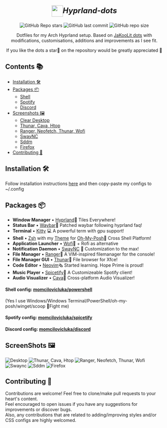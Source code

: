 <div align="center">
<h1>
 <b style="font-size:24px;line-height:24px;vertical-align:middle;"><i><img src="https://cdn0.iconfinder.com/data/icons/flat-round-system/512/archlinux-512.png" width="36px" style="vertical-align:middle;">Hyprland-dots</i></b>
</h1>

![GitHub Repo stars](https://img.shields.io/github/stars/momcilovicluka/Hyprland-Dots?style=for-the-badge&color=0000ff) ![GitHub last commit](https://img.shields.io/github/last-commit/momcilovicluka/Hyprland-Dots?style=for-the-badge&color=0000ff) ![GitHub repo size](https://img.shields.io/github/repo-size/momcilovicluka/Hyprland-Dots?style=for-the-badge&color=0000ff)

Dotfiles for my Arch Hyprland setup. Based on [JaKooLit dots](https://github.com/JaKooLit/Hyprland-Dots) with modifications, customisations, additions and improvements as I see fit.

If you like the dots a star🌟 on the repository would be greatly appreciated 💞
</div>

## Contents 📚
- [Installation 🛠️](#installation)
- [Packages 📦](#packages)
  - [Shell](#shell)
  - [Spotify](#spotify)
  - [Discord](#discord)
- [Screenshots 🖼️](#screenshots)
  - [Clear Desktop](#desktop)
  - [Thunar, Cava, Htop](#thunar_cava_htop)
  - [Ranger, Neofetch, Thunar, Wofi](#ranger_neofetch_thunar_wofi)
  - [SwayNC](#swaync)
  - [Sddm](#sddm)
  - [Firefox](#firefox)
- [Contributing 🤝](#contributing)

## Installation 🛠️<a name = "installation"></a>
Follow installation instructions [here](https://github.com/JaKooLit/Hyprland-Dots) and then copy-paste my configs to ~/.config

## Packages 📦<a name = "packages"></a>
- **Window Manager** • [Hyprland](https://github.com/hyprwm/Hyprland)🎨 Tiles Everywhere!
- **Status Bar** • [Waybar](https://github.com/Alexays/Waybar)🧴 Patched waybar following hyprland faq!
- **Terminal** • [Kitty](https://github.com/kovidgoyal/kitty) 💻 A powerful term with gpu support!
- **Shell** • [Zsh](https://www.zsh.org/) with my [Theme](https://github.com/momcilovicluka/powershell) for [Oh-My-Posh](https://github.com/JanDeDobbeleer/oh-my-posh)🐚 Cross Shell Platform!
- **Application Launcher** • [Wofi](https://hg.sr.ht/~scoopta/wofi)🚀 + Rofi as alternative
- **Notification Daemon** • [SwayNC](https://github.com/ErikReider/SwayNotificationCenter) 🍃 Customization to the max!
- **File Manager** • [Ranger](https://github.com/ranger/ranger)📁 A VIM-inspired filemanager for the console!
- **File Manager GUI** • [Thunar](https://wiki.archlinux.org/title/thunar)📂 File browser for Xfce!
- **Code Editor** • [Neovim](https://github.com/neovim/neovim)🗞️ Started learning. Hope Prime is proud!
- **Music Player** • [Spicetify](https://github.com/spicetify/spicetify-cli)🎹 A Customizeable Spotify client!
- **Audio Visualizer** • [Cava](https://github.com/karlstav/cava)🎼 Cross-platform Audio Visualizer!

#### Shell config: [momcilovicluka/powershell](https://github.com/momcilovicluka/powershell) <a name = "shell"></a>
(Yes I use Windows/Windows Terminal/PowerShell/oh-my-posh/winget/scoop 👊Fight me)

#### Spotify config: [momcilovicluka/spicetify](https://github.com/momcilovicluka/spicetify) <a name = "spotify"></a>

#### Discord config: [momcilovicluka/discord](https://github.com/momcilovicluka/discord) <a name = "discord"></a>

## ScreenShots 🖼️<a name = "screenshots"></a>
<a name = "desktop"></a> ![Desktop](https://github.com/momcilovicluka/Hyprland-dots/blob/master/Screenshots/Desktop.png?raw=true)
<a name = "thunar_cava_htop"></a> ![Thunar, Cava, Htop](https://github.com/momcilovicluka/Hyprland-dots/blob/master/Screenshots/Thunar_Cava_Htop.png?raw=true)
<a name = "ranger_neofetch_thunar_wofi"></a> ![Ranger, Neofetch, Thunar, Wofi](https://github.com/momcilovicluka/Hyprland-dots/blob/master/Screenshots/Ranger_Neofetch_Thunar_Wofi.png?raw=true)
<a name = "swaync"></a> ![Swaync](https://github.com/momcilovicluka/Hyprland-dots/blob/master/Screenshots/Swaync.png?raw=true)
<a name = "sddm"></a> ![Sddm](https://github.com/momcilovicluka/Hyprland-dots/blob/master/Screenshots/Sddm.png?raw=true)
<a name = "firefox"></a> ![Firefox](https://github.com/momcilovicluka/Hyprland-dots/blob/master/Screenshots/Firefox.png?raw=true)

## Contributing 🤝 <a name = "contributing"></a>
Contributions are welcome! Feel free to clone/make pull requests to your heart's content. <br>
Feel encouraged to open issues if you have any suggestions for improvements or discover bugs. <br>
Also, any contributions that are related to adding/improving styles and/or CSS configs are highly welcomed.
